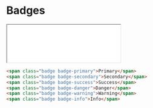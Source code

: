 # Badges

<iframe title="Badges" style="height: 100px; min-height:100px;" src="./docs/examples/badges.html"></iframe>

```html {highlight: [2]}
<span class="badge badge-primary">Primary</span>
<span class="badge badge-secondary">Secondary</span>
<span class="badge badge-success">Success</span>
<span class="badge badge-danger">Danger</span>
<span class="badge badge-warning">Warning</span>
<span class="badge badge-info">Info</span>
```

